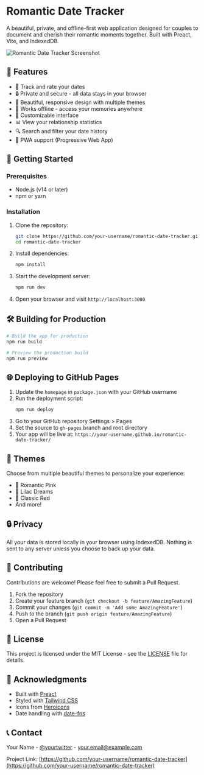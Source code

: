 # Romantic Date Tracker

A beautiful, private, and offline-first web application designed for couples to document and cherish their romantic moments together. Built with Preact, Vite, and IndexedDB.

![Romantic Date Tracker Screenshot](./public/screenshot.png) <!-- Add a screenshot later -->

## 🌟 Features

- 📅 Track and rate your dates
- 🔒 Private and secure - all data stays in your browser
- 💝 Beautiful, responsive design with multiple themes
- 📱 Works offline - access your memories anywhere
- 🎨 Customizable interface
- 📊 View your relationship statistics
- 🔍 Search and filter your date history
- 📱 PWA support (Progressive Web App)

## 🚀 Getting Started

### Prerequisites

- Node.js (v14 or later)
- npm or yarn

### Installation

1. Clone the repository:
   ```bash
   git clone https://github.com/your-username/romantic-date-tracker.git
   cd romantic-date-tracker
   ```

2. Install dependencies:
   ```bash
   npm install
   ```

3. Start the development server:
   ```bash
   npm run dev
   ```

4. Open your browser and visit `http://localhost:3000`

## 🛠 Building for Production

```bash
# Build the app for production
npm run build

# Preview the production build
npm run preview
```

## 🌐 Deploying to GitHub Pages

1. Update the `homepage` in `package.json` with your GitHub username
2. Run the deployment script:
   ```bash
   npm run deploy
   ```
3. Go to your GitHub repository Settings > Pages
4. Set the source to `gh-pages` branch and root directory
5. Your app will be live at: `https://your-username.github.io/romantic-date-tracker/`

## 🎨 Themes

Choose from multiple beautiful themes to personalize your experience:
- 🌸 Romantic Pink
- 💜 Lilac Dreams
- 🌹 Classic Red
- And more!

## 🔒 Privacy

All your data is stored locally in your browser using IndexedDB. Nothing is sent to any server unless you choose to back up your data.

## 🤝 Contributing

Contributions are welcome! Please feel free to submit a Pull Request.

1. Fork the repository
2. Create your feature branch (`git checkout -b feature/AmazingFeature`)
3. Commit your changes (`git commit -m 'Add some AmazingFeature'`)
4. Push to the branch (`git push origin feature/AmazingFeature`)
5. Open a Pull Request

## 📝 License

This project is licensed under the MIT License - see the [LICENSE](LICENSE) file for details.

## 🙏 Acknowledgments

- Built with [Preact](https://preactjs.com/)
- Styled with [Tailwind CSS](https://tailwindcss.com/)
- Icons from [Heroicons](https://heroicons.com/)
- Date handling with [date-fns](https://date-fns.org/)

## 📞 Contact

Your Name - [@yourtwitter](https://twitter.com/yourtwitter) - your.email@example.com

Project Link: [https://github.com/your-username/romantic-date-tracker](https://github.com/your-username/romantic-date-tracker)
